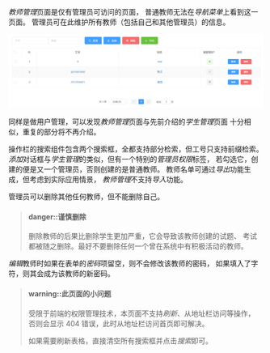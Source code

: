 *教师管理*页面是仅有管理员可访问的页面，
普通教师无法在*导航菜单*上看到这一页面。
管理员可在此维护所有教师（包括自己和其他管理员）的信息。

![teachers](../img/teacher-teachers.png)

同样是做用户管理，可以发现*教师管理*页面与先前介绍的*学生管理*页面
十分相似，重复的部分将不再介绍。

操作栏的搜索组件包含两个搜索框，全都支持部分检索，但工号只支持前缀检索。
*添加*对话框与*学生管理*的类似，但有一个特别的*管理员权限*标签，
若勾选它，创建的便是又一个管理员，否则创建的是普通教师。
教师名单可通过*导出*功能生成，但考虑到实际应用情景，
*教师管理*不支持*导入*功能。

管理员可以删除其他任何教师，但不能删除自己。

> #### danger::谨慎删除
>
> 删除教师的后果比删除学生更加严重，它会导致该教师创建的试题、
> 考试都被随之删除。最好不要删除任何一个曾在系统中有积极活动的教师。

*编辑*教师时如果在表单的*密码*项留空，则不会修改该教师的密码，
如果填入了字符，则其会成为该教师的新密码。

> #### warning::此页面的小问题
>
> 受限于前端的权限管理技术，本页面不支持*刷新*、从地址栏访问等操作，
> 否则会显示 404 错误，此时从地址栏访问首页即可解决。
>
> 如果需要刷新表格，直接清空所有搜索框并点击*搜索*即可。


